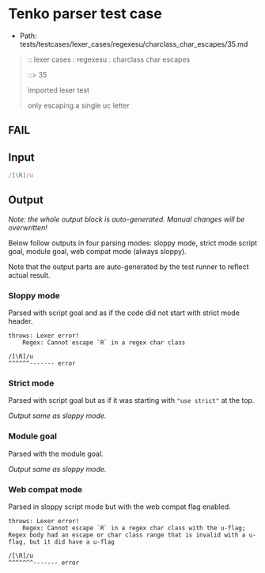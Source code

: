 # Tenko parser test case

- Path: tests/testcases/lexer_cases/regexesu/charclass_char_escapes/35.md

> :: lexer cases : regexesu : charclass char escapes
>
> ::> 35
>
> Imported lexer test
>
> only escaping a single uc letter

## FAIL

## Input

`````js
/[\R]/u
`````

## Output

_Note: the whole output block is auto-generated. Manual changes will be overwritten!_

Below follow outputs in four parsing modes: sloppy mode, strict mode script goal, module goal, web compat mode (always sloppy).

Note that the output parts are auto-generated by the test runner to reflect actual result.

### Sloppy mode

Parsed with script goal and as if the code did not start with strict mode header.

`````
throws: Lexer error!
    Regex: Cannot escape `R` in a regex char class

/[\R]/u
^^^^^^------- error
`````

### Strict mode

Parsed with script goal but as if it was starting with `"use strict"` at the top.

_Output same as sloppy mode._

### Module goal

Parsed with the module goal.

_Output same as sloppy mode._

### Web compat mode

Parsed in sloppy script mode but with the web compat flag enabled.

`````
throws: Lexer error!
    Regex: Cannot escape `R` in a regex char class with the u-flag; Regex body had an escape or char class range that is invalid with a u-flag, but it did have a u-flag

/[\R]/u
^^^^^^^------- error
`````

